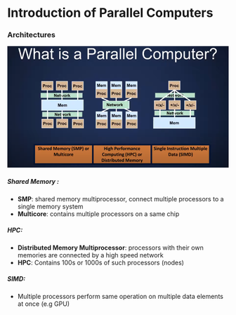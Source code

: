 # Introduction of Parallel Computers

### Architectures

![](..\img\whatispara.png)

##### Shared Memory :

- **SMP**: shared memory multiprocessor, connect multiple processors to a single memory system
- **Multicore**: contains multiple processors on a same chip

##### HPC:

- **Distributed Memory Multiprocessor**: processors with their own memories are connected by a high speed network
- **HPC**: Contains 100s or 1000s of such processors (nodes)

##### SIMD:

- Multiple processors perform same operation on multiple data elements at once (e.g GPU)

